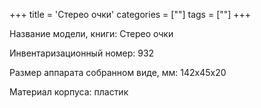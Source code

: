 +++
title = 'Стерео очки'
categories = [""]
tags = [""]
+++

Название модели, книги: Стерео очки

Инвентаризационный номер: 932

Размер аппарата  собранном виде, мм: 142х45х20

Материал корпуса: пластик


